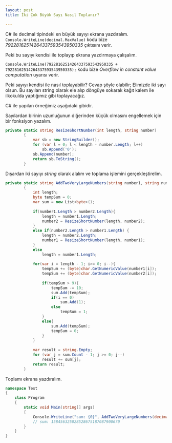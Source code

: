 ```yaml
---
layout: post
title: İki Çok Büyük Sayı Nasıl Toplanır?

---
```


C# ile decimal tipindeki en büyük sayıyı ekrana yazdıralım.
`Console.WriteLine(decimal.MaxValue)` kodu bize *79228162514264337593543950335* çıktısını verir.

Peki bu sayıyı kendisi ile toplayıp ekrana yazdırmaya çalışalım.

`Console.WriteLine(79228162514264337593543950335 + 79228162514264337593543950335);` kodu bize *Overflow in constant value computation* uyarısı verir.

Peki sayıyı kendisi ile nasıl toplayabilir?
Cevap şöyle olabilir;
Elimizde iki sayı olsun. Bu sayıları string olarak ele alıp döngüye sokarak kağıt kalem ile ilkokulda yaptığımız gibi toplayacağız.

C# ile yapılan örneğimiz aşağıdaki gibidir. 

Sayılardan birinin uzunluğunun diğerinden küçük olmasını engellemek için bir fonksiyon yazalım.

```C#
private static string ResizeShortNumber(int length, string number)
        {
            var sb = new StringBuilder();
            for (var l = 0; l < length - number.Length; l++)
                sb.Append('0');
            sb.Append(number);
            return sb.ToString();
        }
```

Dışardan iki sayıyı *string* olarak alalım ve toplama işlemini gerçekleştirelim.

```C#
private static string AddTwoVeryLargeNumbers(string number1, string number2)
        {
            int length;
            byte tempSum = 0;
            var sum = new List<byte>();
            
            if(number1.Length > number2.Length){
                length = number1.Length;
                number2 = ResizeShortNumber(length, number2);
            }    
            else if(number2.Length > number1.Length) {
                length = number2.Length;
                number1 = ResizeShortNumber(length, number1);
            }
            else
                length = number1.Length;
            
            for(var i = length - 1; i>= 0; i--){
                tempSum += (byte)char.GetNumericValue(number1[i]);
                tempSum += (byte)char.GetNumericValue(number2[i]);
                
                if(tempSum > 9){
                    tempSum -= 10;
                    sum.Add(tempSum);
                    if(i == 0)
                        sum.Add(1);
                    else
                        tempSum = 1;
                }
                else{
                    sum.Add(tempSum);
                    tempSum = 0;
                }
            }
		
            var result = string.Empty;
            for (var j = sum.Count - 1; j >= 0; j--)
                result += sum[j];
            return result;
        }

```

Toplamı ekrana yazdıralım.
```C#
namespace Test
{
    class Program
    {
        static void Main(string[] args)
        {
            Console.WriteLine("sum: {0}", AddTwoVeryLargeNumbers(decimal.MaxValue.ToString(), decimal.MaxValue.ToString()));
            // sum: 158456325028528675187087900670
        }
    }
}
```

